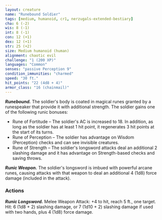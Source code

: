 ```yaml
---
layout: creature
name: "Runebound Soldier"
tags: [medium, humanoid, cr1, nerzugals-extended-bestiary]
cha: 6 (-2)
wis: 8 (-1)
int: 8 (-1)
con: 12 (+1)
dex: 12 (+1)
str: 25 (+2)
size: Medium humanoid (human)
alignment: chaotic evil
challenge: "1 (200 XP)"
languages: "Common"
senses: "passive Perception 9"
condition_immunities: "charmed"
speed: "30 ft."
hit_points: "22 (4d8 + 4)"
armor_class: "16 (chainmail)"
---
```


***Runebound.*** The soldier's body is coated in magical
runes granted by a runespeaker that provide it with
additional strength. The soldier gains one of the
following runic bonuses:
* Rune of Fortitude – The soldier's AC is increased
to 18. In addition, as long as the soldier has at
least 1 hit point, it regenerates 3 hit points at the
start of its turns.
* Rune of Perception – The soldier has advantage
on Wisdom (Perception) checks and can see
invisible creatures.
* Rune of Strength – The soldier's longsword
attacks deal an additional 2 slashing damage and
it has advantage on Strength-based checks and
saving throws.

***Runic Weapon.*** The soldier's longsword is imbued
with powerful arcane runes, causing attacks with
that weapon to deal an additional 4 (1d8) force
damage (included in the attack).

### Actions

***Runic Longsword.*** Melee Weapon Attack: +4 to hit,
reach 5 ft., one target. Hit: 6 (1d8 + 2) slashing
damage, or 7 (1d10 + 2) slashing damage if used
with two hands, plus 4 (1d8) force damage.
